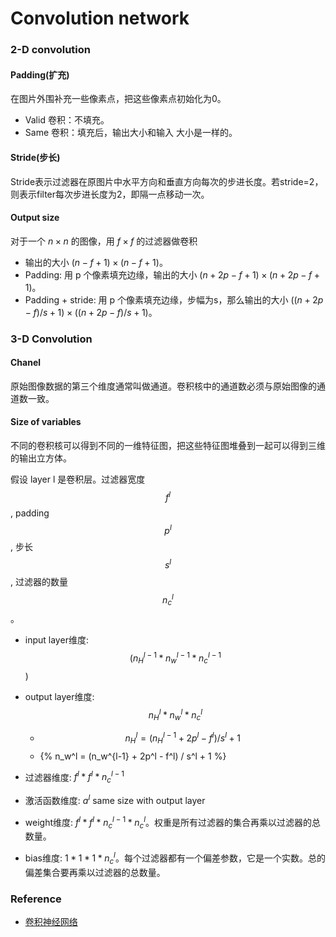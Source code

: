 # Convolution network 
<script type="text/javascript" src="http://cdn.mathjax.org/mathjax/latest/MathJax.js?config=default"></script>


### 2-D convolution

#### Padding(扩充)
在图片外围补充一些像素点，把这些像素点初始化为0。
- Valid 卷积：不填充。
- Same 卷积：填充后，输出大小和输入 大小是一样的。
  
#### Stride(步长)
Stride表示过滤器在原图片中水平方向和垂直方向每次的步进长度。若stride=2，则表示filter每次步进长度为2，即隔一点移动一次。

#### Output size

对于一个 $n \times n$ 的图像，用 $f \times f$ 的过滤器做卷积
- 输出的大小 $(n − f + 1) \times (n − f + 1)$。
- Padding: 用 p 个像素填充边缘，输出的大小 $(n + 2p − f + 1) \times (n + 2p − f + 1)$。
- Padding + stride: 用 p 个像素填充边缘，步幅为s，那么输出的大小 $((n + 2p − f)/s + 1) \times ((n + 2p − f)/s + 1)$。




### 3-D Convolution
#### Chanel
原始图像数据的第三个维度通常叫做通道。卷积核中的通道数必须与原始图像的通道数一致。

#### Size of variables
不同的卷积核可以得到不同的一维特征图，把这些特征图堆叠到一起可以得到三维的输出立方体。

假设 layer l 是卷积层。过滤器宽度 $$f^l$$, padding $$p^l$$, 步长$$s^l$$, 过滤器的数量 $$n_c^l$$。
- input layer维度: $$( n_H^{l-1} * n_w^{l-1} * n_c^{l-1} $$)
- output layer维度: $$n_H^l * n_w^l * n_c^l$$
    - $$n_H^l = (n_H^{l-1} + 2p^l - f^l) / s^l + 1$$
    - {% n_w^l = (n_w^{l-1} + 2p^l - f^l) / s^l + 1 %}
  
- 过滤器维度: $f^l * f^l * n_c^{l-1}$
- 激活函数维度: $a^l$ same size with output layer
- weight维度: $f^l * f^l * n_c^{l-1} * n_c^l$。权重是所有过滤器的集合再乘以过滤器的总数量。
- bias维度: $1 * 1 * 1 * n_c^l$。每个过滤器都有一个偏差参数，它是一个实数。总的偏差集合要再乘以过滤器的总数量。


### Reference

- [卷积神经网络](http://www.ai-start.com/dl2017/html/lesson4-week1.html)